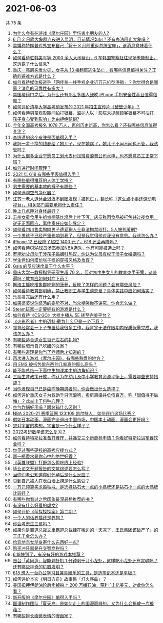 # 2021-06-03

共 75 条

<!-- BEGIN -->
<!-- 最后更新时间 Thu Jun 03 2021 08:51:45 GMT+0800 (China Standard Time) -->

1. [为什么会有在游戏《摩尔庄园》里伤害小朋友的人?](https://www.zhihu.com/question/462710878)
2. [6 月 2
   日晚大象群连夜进入昆明，目前情况如何？还有办法阻止大象吗？](https://www.zhihu.com/question/462850326)
3. [美媒称特朗普对外宣布自己「将于 8
   月前重返总统宝座」，该消息意味着什么？](https://www.zhihu.com/question/462756205)
4. [如何看待驻韩美军等 2000 余人大闹釜山，6
   车韩国警察赶往现场未能制止，这透露了什么信息?](https://www.zhihu.com/question/462483378)
5. [重庆一高层突发火灾，女子从 13
   楼翻窗逃生坠亡，有哪些信息值得关注？正确的避难方式是什么？](https://www.zhihu.com/question/462732429)
6. [如何看待媒体报道称「网传某一线手机企业近万元机型滞销」？你觉得会是哪家？消息的可靠性有多大？](https://www.zhihu.com/question/462169085)
7. [美国棱镜门之后，为什么还有那么多国人鼓吹 iPhone
   手机安全性高且值得信赖？](https://www.zhihu.com/question/462240019)
8. [如何评价清华大学高考前发布的 2021 年招生宣传片《破壁少年》？](https://www.zhihu.com/question/462710342)
9. [如何看待男童观影期间拍打银幕，监护人以「影院未提醒顾客银幕不可拍打，孩子身心受到影响」为由拒绝赔偿?](https://www.zhihu.com/question/462576679)
10. [今年全国高考报名 1078
    万人，再创历史新高，你怎么看？还有哪些信息值得关注？](https://www.zhihu.com/question/462737006)
11. [李逍遥的这个皮肤是否值得入手？](https://www.zhihu.com/question/462479516)
12. [我妈一辈子挣的钱都给了她儿子，现在她病了，她儿子不闻不问也不管，我该管吗？](https://www.zhihu.com/question/457182672)
13. [为什么很多企业宁愿员工划水支付加班费浪费公司水电，也不愿意员工正常下班？](https://www.zhihu.com/question/459051707)
14. [如何进行时间管理？](https://www.zhihu.com/question/19705539)
15. [2021 年 618 有哪些手表值得入手？](https://www.zhihu.com/question/457157738)
16. [有哪些值得推荐的人体工学椅？](https://www.zhihu.com/question/29015827)
17. [男生需要的基本款的裤子有哪些？](https://www.zhihu.com/question/28108210)
18. [如何选购空气净化器？](https://www.zhihu.com/question/19565949)
19. [江苏一老人退休金迟迟不到账发现「被死亡」，镇长称「这么点小事还惊动电视台」，相关部门需要承担什么责任？](https://www.zhihu.com/question/461872299)
20. [晚上几点睡对身体最好？](https://www.zhihu.com/question/446207896)
21. [苏州女童食用生蛆肯德基炸鸡后上吐下泻，店员称因食品被打包并过夜食用，遂无正面回应，事件责任应如何界定？](https://www.zhihu.com/question/462747978)
22. [如何看四川售卖狗肉男子遭爱狗人士非法拘禁殴打，5人被判缓刑?](https://www.zhihu.com/question/462762755)
23. [一个男孩子已经严重影响到我了，但是我觉得他对我没有意思。我该怎么办？](https://www.zhihu.com/question/461582450)
24. [iPhone 12 已经降了超过 1400 元了，618
    还会再降吗？](https://www.zhihu.com/question/462115454)
25. [如何看待CBA球员汤杰参加NBA选秀，他有可能被选上吗？](https://www.zhihu.com/question/462468673)
26. [罗翔劝父母勿干涉孩子婚姻引热议，你认为父母有权干涉子女婚姻吗？](https://www.zhihu.com/question/462591633)
27. [学生党如何模仿张子枫的穿搭风格及妆容？](https://www.zhihu.com/question/297388550)
28. [Gala 的反应速度属于什么水平？](https://www.zhihu.com/question/459468121)
29. [重庆大学一教授指导研究生超 70
    名，但对初中生女儿的教育束手无策，这普遍吗？教育应如何对症下药？](https://www.zhihu.com/question/462546679)
30. [网络主播吃播象群吃剩的菠萝，反映了怎样的问题？会有哪些风险？](https://www.zhihu.com/question/462709230)
31. [如何看待教育部明确，禁止教职工与学生谈恋爱？具体实践中应如何落实？](https://www.zhihu.com/question/462607174)
32. [乐高拼完后还有什么用？](https://www.zhihu.com/question/436748383)
33. [如果婆婆说你盛汤的姿势不对，当众嘲笑你不讲究，你会怎么做？](https://www.zhihu.com/question/462684999)
34. [Steam玩家一定要拥有的游戏是什么？](https://www.zhihu.com/question/370676694)
35. [如何看待《CS:GO》大批主播从 5E 转至完美平台？](https://www.zhihu.com/question/462426659)
36. [《火影忍者》中的迈特·戴为什么只是一个下忍？](https://www.zhihu.com/question/450399642)
37. [领导经常会一下子布置给我很多工作，我肯定无法在限期内保质保量完成，我该怎么办？](https://www.zhihu.com/question/457243466)
38. [有哪些适合送女生百元左右的礼物?](https://www.zhihu.com/question/322183789)
39. [有哪些暗示自己吃醋的文案？](https://www.zhihu.com/question/445457934)
40. [有哪些道理是你当了老师后才知道的？](https://www.zhihu.com/question/366090311)
41. [再次进入游戏《摩尔庄园》，有哪些熟悉的地方？](https://www.zhihu.com/question/462545853)
42. [用 EMS 被拆包偷东西的几率真的那么高吗？](https://www.zhihu.com/question/27985854)
43. [能不能总结一下高中生物课本中的边角知识？](https://www.zhihu.com/question/379424271)
44. [三胎生育政策开放，你认为在幼儿及中小学教育资源平衡上，需要哪些支持措施？](https://www.zhihu.com/question/462407423)
45. [当你发现自己已是癌症晚期患者时，你会做出什么选择？](https://www.zhihu.com/question/267507193)
46. [如何评价重庆女子为救助千只流浪狗，卖房离婚并负债百万，称「很值得不后悔」？此举出于何种心理？](https://www.zhihu.com/question/462541195)
47. [空气炸锅好用吗？跟烤箱什么区别？](https://www.zhihu.com/question/291230420)
48. [NBA 2020-21 赛季篮网 123:109
    凯尔特人，如何评价这场比赛？](https://www.zhihu.com/question/462694307)
49. [假如日本动画、漫画完全退出中国市场，中国本土动画、漫画会更好吗？](https://www.zhihu.com/question/461084402)
50. [您对宇宙的构想，宇宙是一个什么样子？](https://www.zhihu.com/question/456708648)
51. [2022考研数学该怎么复习？](https://www.zhihu.com/question/400670164)
52. [如何看待特斯拉准备开餐厅，并递交三个新商标申请？你看好特斯拉进军餐饮业吗？](https://www.zhihu.com/question/462718838)
53. [你见过哪些硬核的高考应援方式？](https://www.zhihu.com/question/462614666)
54. [哪一瓶香水是你心中的绝世好香？](https://www.zhihu.com/question/345669382)
55. [《英雄联盟》打野怎么偷吃线上经验?](https://www.zhihu.com/question/331868498)
56. [毕业论文开题报告的文献综述要怎么写？](https://www.zhihu.com/question/50614658)
57. [当你们老公知道你们怀孕后是什么反应？](https://www.zhihu.com/question/352213352)
58. [见到自己被人在表白墙上捞是什么感受？](https://www.zhihu.com/question/426184407)
59. [一万元预算买求婚钻戒，是选择钻石大一点的小品牌还是钻石小一点的大品牌比较好？](https://www.zhihu.com/question/29216298)
60. [有哪些你看过之后印象最深最想推荐的书？](https://www.zhihu.com/question/380504895)
61. [有没有什么好看的虐文?](https://www.zhihu.com/question/340669737)
62. [如何评价《萌探探探案》第二期？](https://www.zhihu.com/question/461909859)
63. [一个人的话养猫还是养狗？](https://www.zhihu.com/question/461625066)
64. [你会考虑生三孩吗？](https://www.zhihu.com/question/462397389)
65. [如果你是霸道总裁文里霸道总裁挂在嘴边的「天凉了，王氏集团该破产了」的王氏千金怎么办？](https://www.zhihu.com/question/408494360)
66. [给异地恋女朋友寄什么东西好一点?](https://www.zhihu.com/question/376029422)
67. [购买冲牙器是在交智商税吗？](https://www.zhihu.com/question/346464956)
68. [6.18快到了，有没有好的游戏本推荐？](https://www.zhihu.com/question/459135728)
69. [首台「黄冈造」智能剥虾机 1
    分钟剥千只小龙虾，这样吃小龙虾还有灵魂吗？还有哪些神奇的机器发明？](https://www.zhihu.com/question/461349209)
70. [618 想入一台办公学习且兼具娱乐的工具，是选笔记本还是平板？](https://www.zhihu.com/question/462362985)
71. [如何评价本次《明日方舟》故事集「灯火序曲」？](https://www.zhihu.com/question/462696608)
72. [美国扣押伊朗油轮后卖掉船上 200 万桶石油，获利 1.1
    亿美元，对此你怎么看？](https://www.zhihu.com/question/462609621)
73. [新开服的《摩尔庄园》值得入手吗？](https://www.zhihu.com/question/462528988)
74. [国漫制作团队「夏天岛」是如何走上的国漫巅峰的，又为什么会撕成一片狼藉？](https://www.zhihu.com/question/462243145)
75. [有哪些擅长画微表情的漫画家？](https://www.zhihu.com/question/456969672)

<!-- END -->
